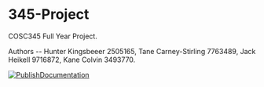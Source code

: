 # 345-Project
COSC345 Full Year Project. 

Authors --
Hunter Kingsbeeer 2505165, Tane Carney-Stirling 7763489, Jack Heikell 9716872, Kane Colvin 3493770.

[![PublishDocumentation](https://github.com/hunterkingsbeer/345-Project/actions/workflows/main.yml/badge.svg)](https://github.com/hunterkingsbeer/345-Project/actions/workflows/main.yml)
